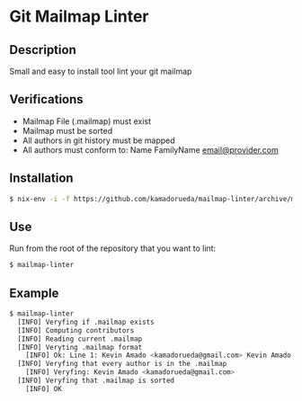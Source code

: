 # Git Mailmap Linter

## Description

Small and easy to install tool lint your git mailmap

## Verifications

- Mailmap File (.mailmap) must exist
- Mailmap must be sorted
- All authors in git history must be mapped
- All authors must conform to: Name FamilyName <email@provider.com>

## Installation

```bash
$ nix-env -i -f https://github.com/kamadorueda/mailmap-linter/archive/master.tar.gz
```

## Use

Run from the root of the repository that you want to lint:

```bash
$ mailmap-linter
```

## Example

```bash
$ mailmap-linter
  [INFO] Veryfing if .mailmap exists
  [INFO] Computing contributors
  [INFO] Reading current .mailmap
  [INFO] Veryting .mailmap format
    [INFO] Ok: Line 1: Kevin Amado <kamadorueda@gmail.com> Kevin Amado <kamadorueda@gmail.com>
  [INFO] Veryfing that every author is in the .mailmap
    [INFO] Veryfing: Kevin Amado <kamadorueda@gmail.com>
  [INFO] Veryfing that .mailmap is sorted
    [INFO] OK
```

